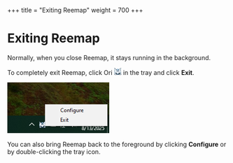 +++
title = "Exiting Reemap"
weight = 700
+++

# Exiting Reemap

Normally, when you close Reemap, it stays running in the background.

To completely exit Reemap, click Ori <img alt="[screenshot]" src="/lurk.png" style="height: 1.2em; width: 1.2em"> in the tray and click **Exit**.

![screenshot](/images/tutorial/tray.png)

You can also bring Reemap back to the foreground by clicking **Configure** or by double-clicking
the tray icon.